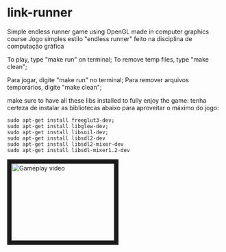# link-runner
Simple endless runner game using OpenGL made in computer graphics course
Jogo simples estilo "endless runner" feito na disciplina de computação gráfica

To play, type "make run" on terminal;
To remove temp files, type "make clean";

Para jogar, digite "make run" no terminal;
Para remover arquivos temporários, digite "make clean";

make sure to have all these libs installed to fully enjoy the game:
tenha certeza de instalar as bibliotecas abaixo para aproveitar o máximo do jogo:
```
sudo apt-get install freeglut3-dev;
sudo apt-get install libglew-dev;
sudo apt-get install libsoil-dev;
sudo apt-get install libsdl2-dev
sudo apt-get install libsdl2-mixer-dev
sudo apt-get install libsdl-mixer1.2-dev
```
<a href="http://www.youtube.com/watch?feature=player_embedded&v=CPozVx3tyrE" target="_blank"><img src="http://img.youtube.com/vi/CPozVx3tyrE/0.jpg" alt="Gameplay video" width="240" height="180" border="10" /></a>
